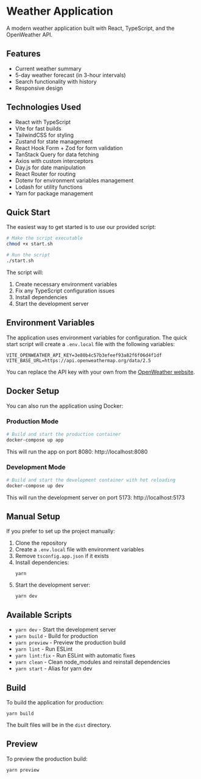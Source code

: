 # Weather Application

A modern weather application built with React, TypeScript, and the OpenWeather API.

## Features

- Current weather summary
- 5-day weather forecast (in 3-hour intervals)
- Search functionality with history
- Responsive design

## Technologies Used

- React with TypeScript
- Vite for fast builds
- TailwindCSS for styling
- Zustand for state management
- React Hook Form + Zod for form validation
- TanStack Query for data fetching
- Axios with custom interceptors
- Day.js for date manipulation
- React Router for routing
- Dotenv for environment variables management
- Lodash for utility functions
- Yarn for package management

## Quick Start

The easiest way to get started is to use our provided script:

```bash
# Make the script executable
chmod +x start.sh

# Run the script
./start.sh
```

The script will:

1. Create necessary environment variables
2. Fix any TypeScript configuration issues
3. Install dependencies
4. Start the development server

## Environment Variables

The application uses environment variables for configuration. The quick start script will create a `.env.local` file with the following variables:

```
VITE_OPENWEATHER_API_KEY=3e80b4c57b3efeef93a82f6f06d4f1df
VITE_BASE_URL=https://api.openweathermap.org/data/2.5
```

You can replace the API key with your own from the [OpenWeather website](https://openweathermap.org/api).

## Docker Setup

You can also run the application using Docker:

### Production Mode

```bash
# Build and start the production container
docker-compose up app
```

This will run the app on port 8080: http://localhost:8080

### Development Mode

```bash
# Build and start the development container with hot reloading
docker-compose up dev
```

This will run the development server on port 5173: http://localhost:5173

## Manual Setup

If you prefer to set up the project manually:

1. Clone the repository
2. Create a `.env.local` file with environment variables
3. Remove `tsconfig.app.json` if it exists
4. Install dependencies:
   ```
   yarn
   ```
5. Start the development server:
   ```
   yarn dev
   ```

## Available Scripts

- `yarn dev` - Start the development server
- `yarn build` - Build for production
- `yarn preview` - Preview the production build
- `yarn lint` - Run ESLint
- `yarn lint:fix` - Run ESLint with automatic fixes
- `yarn clean` - Clean node_modules and reinstall dependencies
- `yarn start` - Alias for yarn dev

## Build

To build the application for production:

```
yarn build
```

The built files will be in the `dist` directory.

## Preview

To preview the production build:

```
yarn preview
```
